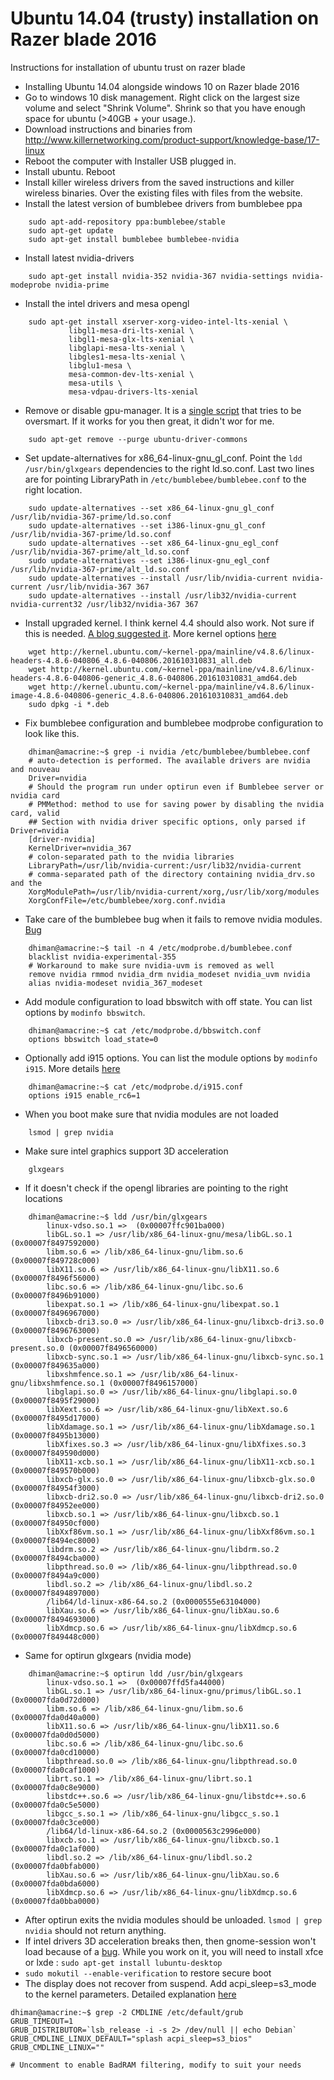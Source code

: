 # Ubuntu 14.04 (trusty) installation on Razer blade 2016
Instructions for installation of ubuntu trust on razer blade
* Installing Ubuntu 14.04 alongside windows 10 on Razer blade 2016
* Go to windows 10 disk management. Right click on the largest size volume and select "Shrink Volume". Shrink so that you have enough space for ubuntu
 (>40GB + your usage.).
* Download instructions and binaries from http://www.killernetworking.com/product-support/knowledge-base/17-linux
* Reboot the computer with Installer USB plugged in.
* Install ubuntu. Reboot
* Install killer wireless drivers from the saved instructions and killer
  wireless binaries. Over the existing files with files from the website.
* Install the latest version of bumblebee drivers from bumblebee ppa

```
    sudo apt-add-repository ppa:bumblebee/stable
    sudo apt-get update
    sudo apt-get install bumblebee bumblebee-nvidia
```
* Install latest nvidia-drivers

```
    sudo apt-get install nvidia-352 nvidia-367 nvidia-settings nvidia-modeprobe nvidia-prime
```
* Install the intel drivers and mesa opengl
```
    sudo apt-get install xserver-xorg-video-intel-lts-xenial \
             libgl1-mesa-dri-lts-xenial \
             libgl1-mesa-glx-lts-xenial \
             libglapi-mesa-lts-xenial \
             libgles1-mesa-lts-xenial \
             libglu1-mesa \
             mesa-common-dev-lts-xenial \
             mesa-utils \
             mesa-vdpau-drivers-lts-xenial
```
* Remove or disable gpu-manager. It is a [single script](http://bazaar.launchpad.net/~ubuntu-branches/ubuntu/trusty/ubuntu-drivers-common/trusty/view/head:/share/hybrid/gpu-manager.c) that tries to be oversmart. If it works for you then great, it didn't wor for me.
```
    sudo apt-get remove --purge ubuntu-driver-commons
```
* Set update-alternatives for x86_64-linux-gnu_gl_conf. Point the `ldd /usr/bin/glxgears` dependencies to the right ld.so.conf. Last two lines are for pointing LibraryPath in `/etc/bumblebee/bumblebee.conf` to the right location.
```
    sudo update-alternatives --set x86_64-linux-gnu_gl_conf /usr/lib/nvidia-367-prime/ld.so.conf 
    sudo update-alternatives --set i386-linux-gnu_gl_conf /usr/lib/nvidia-367-prime/ld.so.conf 
    sudo update-alternatives --set x86_64-linux-gnu_egl_conf /usr/lib/nvidia-367-prime/alt_ld.so.conf 
    sudo update-alternatives --set i386-linux-gnu_egl_conf /usr/lib/nvidia-367-prime/alt_ld.so.conf 
    sudo update-alternatives --install /usr/lib/nvidia-current nvidia-current /usr/lib/nvidia-367 367
    sudo update-alternatives --install /usr/lib32/nvidia-current nvidia-current32 /usr/lib32/nvidia-367 367
```
* Install upgraded kernel. I think kernel 4.4 should also work. Not sure if this is needed. [A blog suggested it](https://xipherzero.com/ubuntu-16-04-razer-blade-2016/). More kernel options [here](http://kernel.ubuntu.com/~kernel-ppa/mainline/)
```
    wget http://kernel.ubuntu.com/~kernel-ppa/mainline/v4.8.6/linux-headers-4.8.6-040806_4.8.6-040806.201610310831_all.deb
    wget http://kernel.ubuntu.com/~kernel-ppa/mainline/v4.8.6/linux-headers-4.8.6-040806-generic_4.8.6-040806.201610310831_amd64.deb
    wget http://kernel.ubuntu.com/~kernel-ppa/mainline/v4.8.6/linux-image-4.8.6-040806-generic_4.8.6-040806.201610310831_amd64.deb
    sudo dpkg -i *.deb
```
* Fix bumblebee configuration and bumblebee modprobe configuration to look like this.
```
    dhiman@amacrine:~$ grep -i nvidia /etc/bumblebee/bumblebee.conf 
    # auto-detection is performed. The available drivers are nvidia and nouveau
    Driver=nvidia
    # Should the program run under optirun even if Bumblebee server or nvidia card
    # PMMethod: method to use for saving power by disabling the nvidia card, valid
    ## Section with nvidia driver specific options, only parsed if Driver=nvidia
    [driver-nvidia]
    KernelDriver=nvidia_367
    # colon-separated path to the nvidia libraries
    LibraryPath=/usr/lib/nvidia-current:/usr/lib32/nvidia-current
    # comma-separated path of the directory containing nvidia_drv.so and the
    XorgModulePath=/usr/lib/nvidia-current/xorg,/usr/lib/xorg/modules
    XorgConfFile=/etc/bumblebee/xorg.conf.nvidia
```
* Take care of the bumblebee bug when it fails to remove nvidia modules. [Bug](https://github.com/Bumblebee-Project/Bumblebee/issues/719)
```
    dhiman@amacrine:~$ tail -n 4 /etc/modprobe.d/bumblebee.conf 
    blacklist nvidia-experimental-355
    # Workaround to make sure nvidia-uvm is removed as well
    remove nvidia rmmod nvidia_drm nvidia_modeset nvidia_uvm nvidia
    alias nvidia-modeset nvidia_367_modeset
```
* Add module configuration to load bbswitch with off state. You can list options by `modinfo bbswitch`.
```
    dhiman@amacrine:~$ cat /etc/modprobe.d/bbswitch.conf 
    options bbswitch load_state=0
```
* Optionally add i915 options. You can list the module options by `modinfo i915`. More details [here](https://wiki.archlinux.org/index.php/Intel_Graphics)
```
    dhiman@amacrine:~$ cat /etc/modprobe.d/i915.conf 
    options i915 enable_rc6=1
```
* When you boot make sure that nvidia modules are not loaded
``` 
    lsmod | grep nvidia
```
* Make sure intel graphics support 3D acceleration
```
    glxgears
```
*  If it doesn't check if the opengl libraries are pointing to the right
   locations
```
    dhiman@amacrine:~$ ldd /usr/bin/glxgears 
        linux-vdso.so.1 =>  (0x00007ffc901ba000)
        libGL.so.1 => /usr/lib/x86_64-linux-gnu/mesa/libGL.so.1 (0x00007f8497592000)
        libm.so.6 => /lib/x86_64-linux-gnu/libm.so.6 (0x00007f849728c000)
        libX11.so.6 => /usr/lib/x86_64-linux-gnu/libX11.so.6 (0x00007f8496f56000)
        libc.so.6 => /lib/x86_64-linux-gnu/libc.so.6 (0x00007f8496b91000)
        libexpat.so.1 => /lib/x86_64-linux-gnu/libexpat.so.1 (0x00007f8496967000)
        libxcb-dri3.so.0 => /usr/lib/x86_64-linux-gnu/libxcb-dri3.so.0 (0x00007f8496763000)
        libxcb-present.so.0 => /usr/lib/x86_64-linux-gnu/libxcb-present.so.0 (0x00007f8496560000)
        libxcb-sync.so.1 => /usr/lib/x86_64-linux-gnu/libxcb-sync.so.1 (0x00007f849635a000)
        libxshmfence.so.1 => /usr/lib/x86_64-linux-gnu/libxshmfence.so.1 (0x00007f8496157000)
        libglapi.so.0 => /usr/lib/x86_64-linux-gnu/libglapi.so.0 (0x00007f8495f29000)
        libXext.so.6 => /usr/lib/x86_64-linux-gnu/libXext.so.6 (0x00007f8495d17000)
        libXdamage.so.1 => /usr/lib/x86_64-linux-gnu/libXdamage.so.1 (0x00007f8495b13000)
        libXfixes.so.3 => /usr/lib/x86_64-linux-gnu/libXfixes.so.3 (0x00007f849590d000)
        libX11-xcb.so.1 => /usr/lib/x86_64-linux-gnu/libX11-xcb.so.1 (0x00007f849570b000)
        libxcb-glx.so.0 => /usr/lib/x86_64-linux-gnu/libxcb-glx.so.0 (0x00007f84954f3000)
        libxcb-dri2.so.0 => /usr/lib/x86_64-linux-gnu/libxcb-dri2.so.0 (0x00007f84952ee000)
        libxcb.so.1 => /usr/lib/x86_64-linux-gnu/libxcb.so.1 (0x00007f84950cf000)
        libXxf86vm.so.1 => /usr/lib/x86_64-linux-gnu/libXxf86vm.so.1 (0x00007f8494ec8000)
        libdrm.so.2 => /usr/lib/x86_64-linux-gnu/libdrm.so.2 (0x00007f8494cba000)
        libpthread.so.0 => /lib/x86_64-linux-gnu/libpthread.so.0 (0x00007f8494a9c000)
        libdl.so.2 => /lib/x86_64-linux-gnu/libdl.so.2 (0x00007f8494897000)
        /lib64/ld-linux-x86-64.so.2 (0x0000555e63104000)
        libXau.so.6 => /usr/lib/x86_64-linux-gnu/libXau.so.6 (0x00007f8494693000)
        libXdmcp.so.6 => /usr/lib/x86_64-linux-gnu/libXdmcp.so.6 (0x00007f849448c000)
```
* Same for optirun glxgears (nvidia mode)
```
    dhiman@amacrine:~$ optirun ldd /usr/bin/glxgears 
        linux-vdso.so.1 =>  (0x00007ffd5fa44000)
        libGL.so.1 => /usr/lib/x86_64-linux-gnu/primus/libGL.so.1 (0x00007fda0d72d000)
        libm.so.6 => /lib/x86_64-linux-gnu/libm.so.6 (0x00007fda0d40a000)
        libX11.so.6 => /usr/lib/x86_64-linux-gnu/libX11.so.6 (0x00007fda0d0d5000)
        libc.so.6 => /lib/x86_64-linux-gnu/libc.so.6 (0x00007fda0cd10000)
        libpthread.so.0 => /lib/x86_64-linux-gnu/libpthread.so.0 (0x00007fda0caf1000)
        librt.so.1 => /lib/x86_64-linux-gnu/librt.so.1 (0x00007fda0c8e9000)
        libstdc++.so.6 => /usr/lib/x86_64-linux-gnu/libstdc++.so.6 (0x00007fda0c5e5000)
        libgcc_s.so.1 => /lib/x86_64-linux-gnu/libgcc_s.so.1 (0x00007fda0c3ce000)
        /lib64/ld-linux-x86-64.so.2 (0x0000563c2996e000)
        libxcb.so.1 => /usr/lib/x86_64-linux-gnu/libxcb.so.1 (0x00007fda0c1af000)
        libdl.so.2 => /lib/x86_64-linux-gnu/libdl.so.2 (0x00007fda0bfab000)
        libXau.so.6 => /usr/lib/x86_64-linux-gnu/libXau.so.6 (0x00007fda0bda6000)
        libXdmcp.so.6 => /usr/lib/x86_64-linux-gnu/libXdmcp.so.6 (0x00007fda0bba0000)
```
* After optirun exits the nvidia modules should be unloaded. `lsmod | grep nvidia` should not return anything.
* If intel drivers 3D acceleration breaks then, then gnome-session won't load
  because of a [bug](https://bugs.launchpad.net/ubuntu/+source/gnome-session/+bug/1251281). While you work on it, you will need to install xfce or lxde : `sudo apt-get install lubuntu-desktop`
* ```sudo mokutil --enable-verification``` to restore secure boot
* The display does not recover from suspend. Add acpi_sleep=s3_mode to the kernel parameters. Detailed explanation [here](https://www.kernel.org/doc/Documentation/power/video.txt)
```
dhiman@amacrine:~$ grep -2 CMDLINE /etc/default/grub
GRUB_TIMEOUT=1
GRUB_DISTRIBUTOR=`lsb_release -i -s 2> /dev/null || echo Debian`
GRUB_CMDLINE_LINUX_DEFAULT="splash acpi_sleep=s3_bios"
GRUB_CMDLINE_LINUX=""

# Uncomment to enable BadRAM filtering, modify to suit your needs
```
